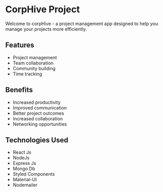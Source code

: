 # CorpHive Project
Welcome to corpHive - a project management app designed to help you manage your projects more efficiently.

## Features
- Project management
- Team collaboration
- Community building
- Time tracking

## Benefits
- Increased productivity
- Improved communication
- Better project outcomes
- Increased collaboration
- Networking opportunities


## Technologies Used
- React Js
- NodeJs
- Express Js
- Mongo Db
- Styled Components
- Material-UI
- Nodemailer

